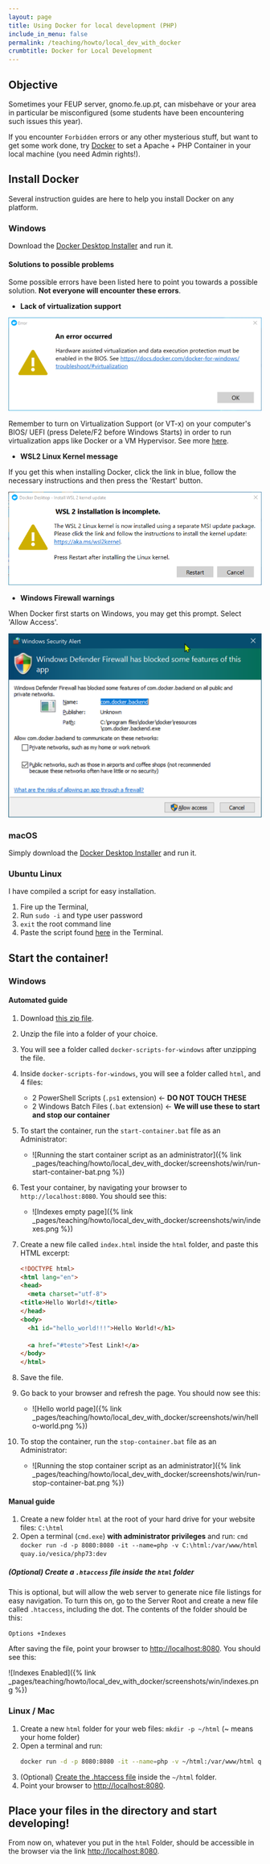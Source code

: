 ```yaml
---
layout: page
title: Using Docker for local development (PHP)
include_in_menu: false
permalink: /teaching/howto/local_dev_with_docker
crumbtitle: Docker for Local Development
---
```


##  Objective

Sometimes your FEUP server, gnomo.fe.up.pt, can misbehave or your area in particular be misconfigured (some students have been encountering such issues this year).

If you encounter `Forbidden` errors or any other mysterious stuff, but want to get some work done, try [Docker](https://www.docker.com/products/docker-desktop) to set a Apache + PHP Container in your local machine (you need Admin rights!).

## Install Docker

Several instruction guides are here to help you install Docker on any platform.


### Windows

Download the [Docker Desktop Installer](https://www.docker.com/products/docker-desktop) and run it.

#### Solutions to possible problems

Some possible errors have been listed here to point you towards a possible solution. **Not everyone will encounter these errors**.

- **Lack of virtualization support**

![Virtualization](screenshots/win/virtualization.png)

Remember to turn on Virtualization Support (or VT-x) on your computer's BIOS/ UEFI (press Delete/F2 before Windows Starts) in order to run virtualization apps like Docker or a VM Hypervisor. See more [here](https://docs.fedoraproject.org/en-US/Fedora/13/html/Virtualization_Guide/sect-Virtualization-Troubleshooting-Enabling_Intel_VT_and_AMD_V_virtualization_hardware_extensions_in_BIOS.html).

- **WSL2 Linux Kernel message**

If you get this when installing Docker, click the link in blue, follow the necessary instructions and then press the 'Restart' button.

![Wsl2](screenshots/win/wsl2.png)

- **Windows Firewall warnings**

When Docker first starts on Windows, you may get this prompt. Select 'Allow Access'.

![Firewall](screenshots/win/firewall.png)

### macOS

Simply download the [Docker Desktop Installer](https://www.docker.com/products/docker-desktop) and run it.

### Ubuntu Linux

I have compiled a script for easy installation.

1. Fire up the Terminal,
2. Run `sudo -i` and type user password
3. `exit` the root command line
4. Paste the script found [here](/2018/11/05/install-docker-ubuntu18/) in the Terminal.

## Start the container!

### Windows

#### Automated guide

1. Download [this zip file](/teaching/howto/local_dev_with_docker/docker-scripts-for-windows.zip).
2. Unzip the file into a folder of your choice.
3. You will see a folder called `docker-scripts-for-windows` after unzipping the file.
4. Inside `docker-scripts-for-windows`, you will see a folder called `html`, and 4 files:
	- 2 PowerShell Scripts (`.ps1` extension) &larr; **DO NOT TOUCH THESE**
	- 2 Windows Batch Files (`.bat` extension) &larr; **We will use these to start and stop our container**

5. To start the container, run the `start-container.bat` file as an Administrator:
	- ![Running the start container script as an administrator]({% link _pages/teaching/howto/local_dev_with_docker/screenshots/win/run-start-container-bat.png %})

6. Test your container, by navigating your browser to `http://localhost:8080`. You should see this:
	- ![Indexes empty page]({% link _pages/teaching/howto/local_dev_with_docker/screenshots/win/indexes.png %})

7. Create a new file called `index.html` inside the `html` folder, and paste this HTML excerpt:
	```html
	<!DOCTYPE html>
	<html lang="en">
	<head>
  	  <meta charset="utf-8">
  	<title>Hello World!</title>
	</head>
	<body>
  	  <h1 id="hello_world!!!">Hello World!</h1>

	  <a href="#teste">Test Link!</a>
	</body>
	</html>
	```

8. Save the file.

9. Go back to your browser and refresh the page. You should now see this:
	- ![Hello world page]({% link _pages/teaching/howto/local_dev_with_docker/screenshots/win/hello-world.png %})

10. To stop the container, run the `stop-container.bat` file as an Administrator:
	- ![Running the stop container script as an administrator]({% link _pages/teaching/howto/local_dev_with_docker/screenshots/win/run-stop-container-bat.png %})

#### Manual guide

1. Create a new folder `html` at the root of your hard drive for your website files: `C:\html`
2. Open a terminal (`cmd.exe`) **with administrator privileges** and run:
		```cmd
		docker run -d -p 8080:8080 -it --name=php -v C:\html:/var/www/html quay.io/vesica/php73:dev
		```

##### (Optional) Create a `.htaccess` file inside the `html` folder

This is optional, but will allow the web server to generate nice file listings for easy navigation. To turn this on, go to the Server Root and create a new file called `.htaccess`, including the dot. The contents of the folder should be this:

```apacheconf
Options +Indexes
```

After saving the file, point your browser to [http://localhost:8080](http://localhost:8080). You should see this:

![Indexes Enabled]({% link _pages/teaching/howto/local_dev_with_docker/screenshots/win/indexes.png %})

### Linux / Mac

1. Create a new `html` folder for your web files: `mkdir -p ~/html` (~ means your home folder)
2. Open a terminal and run:
	```bash
	docker run -d -p 8080:8080 -it --name=php -v ~/html:/var/www/html quay.io/vesica/php73:dev
	```
4. (Optional) [Create the .htaccess file](#optional-create-a-htaccess-file-inside-the-html-folder) inside the `~/html` folder.
3. Point your browser to [http://localhost:8080](http://localhost:8080).

## Place your files in the directory and start developing!

From now on, whatever you put in the `html` Folder, should be accessible in the browser via the link [http://localhost:8080](http://localhost:8080).

